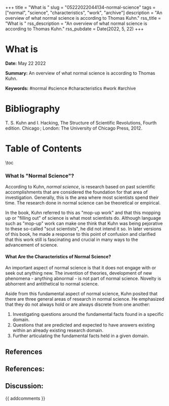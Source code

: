 +++
title = "What is "
slug = "05222022044134-normal-science"
tags = ["normal", "science", "characteristics", "work", "archive"]
description = "An overview of what normal science is according to Thomas Kuhn."
rss_title = "What is "
rss_description = "An overview of what normal science is according to Thomas Kuhn."
rss_pubdate = Date(2022, 5, 22)
+++



What is 
=========

**Date:** May 22 2022

**Summary:** An overview of what normal science is according to Thomas Kuhn.

**Keywords:** #normal #science #characteristics #work #archive

Bibliography
==========

T. S. Kuhn and I. Hacking, The Structure of Scientific Revolutions, Fourth edition. Chicago ; London: The University of Chicago Press, 2012.

Table of Contents
=========

\toc

### What Is "Normal Science"?

According to Kuhn, *normal science*, is research based on past scientific accomplishments that are considered the foundation for that area of investigation. Generally, this is the area where most scientists spend their time. The research done in normal science can be theoretical or empirical.

In the book, Kuhn referred to this as "mop-up work" and that this mopping up or "filling out" of science is what most scientists do. Although language such as "mop-up" work can make one think that Kuhn was being pejorative to these so-called "scut scientists", he did not intend it so. In later versions of this book, he made a response to this point of confusion and clarified that this work still is fascinating and crucial in many ways to the advancement of science.

#### What Are the Characteristics of Normal Science?

An important aspect of normal science is that it does not engage with or seek out anything new. The invention of theories, development of new phenomena - anything abnormal - is not part of normal science. Novelty is abhorrent and antithetical to normal science.

Aside from this fundamental aspect of normal science, Kuhn posited that there are three general areas of research in normal science. He emphasized that they do not always hold or are always discrete from one another:

1. Investigating questions around the fundamental facts found in a specific domain.
2. Questions that are predicted and expected to have answers existing within an already existing research domain.
3. Further articulating the fundamental facts held in a given domain.

## References

## References:
## Discussion: 

{{ addcomments }}
